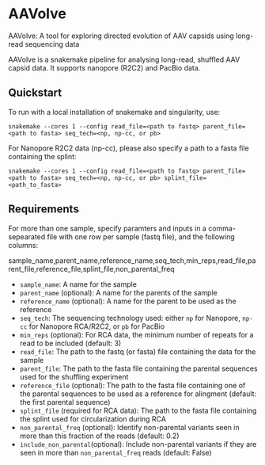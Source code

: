 # AAVolve
AAVolve: A tool for exploring directed evolution of AAV capsids using long-read sequencing data

AAVolve is a snakemake pipeline for analysing long-read, shuffled AAV capsid data.  It supports nanopore (R2C2) and PacBio data.


## Quickstart

To run with a local installation of snakemake and singularity, use:

```
snakemake --cores 1 --config read_file=<path to fastq> parent_file=<path to fasta> seq_tech=<np, np-cc, or pb>
```

For Nanopore R2C2 data (np-cc), please also specify a path to a fasta file containing the splint:

```
snakemake --cores 1 --config read_file=<path to fastq> parent_file=<path to fasta> seq_tech=<np, np-cc, or pb> splint_file=<path_to_fasta>
```

## Requirements

For more than one sample, specify paramters and inputs in a comma-sepearated file with one row per sample (fastq file), and the following columns:

sample_name,parent_name,reference_name,seq_tech,min_reps,read_file,parent_file,reference_file,splint_file,non_parental_freq

- `sample_name`: A name for the sample
- `parent_name` (optional): A name for the parents of the sample
- `reference_name` (optional): A name for the parent to be used as the reference
- `seq_tech`: The sequencing technology used: either `np` for Nanopore, `np-cc` for Nanopore RCA/R2C2, or `pb` for PacBio
- `min_reps` (optional): For RCA data, the minimum number of repeats for a read to be included (default: 3)
- `read_file`: The path to the fastq (or fasta) file containing the data for the sample
- `parent_file`: The path to the fasta file containing the parental sequences used for the shuffling experiment
- `reference_file` (optional): The path to the fasta file containing one of the parental sequences to be used as a reference for alingment (default: the first parental sequence)
- `splint_file` (required for RCA data): The path to the fasta file containing the splint used for circularization during RCA
- `non_parental_freq` (optional): Identify non-parental variants seen in more than this fraction of the reads (default: 0.2)
- `include_non_parental`(optional): Include non-parental variants if they are seen in more than `non_parental_freq` reads (default: False)


